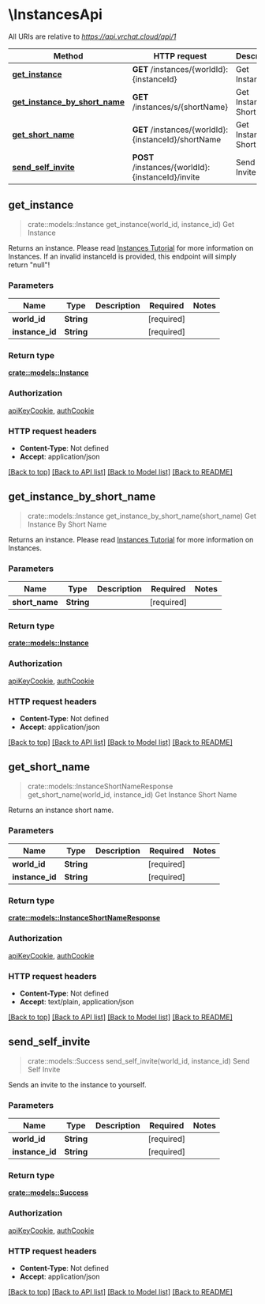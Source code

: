 # \InstancesApi

All URIs are relative to *https://api.vrchat.cloud/api/1*

Method | HTTP request | Description
------------- | ------------- | -------------
[**get_instance**](InstancesApi.md#get_instance) | **GET** /instances/{worldId}:{instanceId} | Get Instance
[**get_instance_by_short_name**](InstancesApi.md#get_instance_by_short_name) | **GET** /instances/s/{shortName} | Get Instance By Short Name
[**get_short_name**](InstancesApi.md#get_short_name) | **GET** /instances/{worldId}:{instanceId}/shortName | Get Instance Short Name
[**send_self_invite**](InstancesApi.md#send_self_invite) | **POST** /instances/{worldId}:{instanceId}/invite | Send Self Invite



## get_instance

> crate::models::Instance get_instance(world_id, instance_id)
Get Instance

Returns an instance. Please read [Instances Tutorial](https://vrchatapi.github.io/tutorials/instances/) for more information on Instances.  If an invalid instanceId is provided, this endpoint will simply return \"null\"!

### Parameters


Name | Type | Description  | Required | Notes
------------- | ------------- | ------------- | ------------- | -------------
**world_id** | **String** |  | [required] |
**instance_id** | **String** |  | [required] |

### Return type

[**crate::models::Instance**](Instance.md)

### Authorization

[apiKeyCookie](../README.md#apiKeyCookie), [authCookie](../README.md#authCookie)

### HTTP request headers

- **Content-Type**: Not defined
- **Accept**: application/json

[[Back to top]](#) [[Back to API list]](../README.md#documentation-for-api-endpoints) [[Back to Model list]](../README.md#documentation-for-models) [[Back to README]](../README.md)


## get_instance_by_short_name

> crate::models::Instance get_instance_by_short_name(short_name)
Get Instance By Short Name

Returns an instance. Please read [Instances Tutorial](https://vrchatapi.github.io/tutorials/instances/) for more information on Instances.

### Parameters


Name | Type | Description  | Required | Notes
------------- | ------------- | ------------- | ------------- | -------------
**short_name** | **String** |  | [required] |

### Return type

[**crate::models::Instance**](Instance.md)

### Authorization

[apiKeyCookie](../README.md#apiKeyCookie), [authCookie](../README.md#authCookie)

### HTTP request headers

- **Content-Type**: Not defined
- **Accept**: application/json

[[Back to top]](#) [[Back to API list]](../README.md#documentation-for-api-endpoints) [[Back to Model list]](../README.md#documentation-for-models) [[Back to README]](../README.md)


## get_short_name

> crate::models::InstanceShortNameResponse get_short_name(world_id, instance_id)
Get Instance Short Name

Returns an instance short name.

### Parameters


Name | Type | Description  | Required | Notes
------------- | ------------- | ------------- | ------------- | -------------
**world_id** | **String** |  | [required] |
**instance_id** | **String** |  | [required] |

### Return type

[**crate::models::InstanceShortNameResponse**](InstanceShortNameResponse.md)

### Authorization

[apiKeyCookie](../README.md#apiKeyCookie), [authCookie](../README.md#authCookie)

### HTTP request headers

- **Content-Type**: Not defined
- **Accept**: text/plain, application/json

[[Back to top]](#) [[Back to API list]](../README.md#documentation-for-api-endpoints) [[Back to Model list]](../README.md#documentation-for-models) [[Back to README]](../README.md)


## send_self_invite

> crate::models::Success send_self_invite(world_id, instance_id)
Send Self Invite

Sends an invite to the instance to yourself.

### Parameters


Name | Type | Description  | Required | Notes
------------- | ------------- | ------------- | ------------- | -------------
**world_id** | **String** |  | [required] |
**instance_id** | **String** |  | [required] |

### Return type

[**crate::models::Success**](Success.md)

### Authorization

[apiKeyCookie](../README.md#apiKeyCookie), [authCookie](../README.md#authCookie)

### HTTP request headers

- **Content-Type**: Not defined
- **Accept**: application/json

[[Back to top]](#) [[Back to API list]](../README.md#documentation-for-api-endpoints) [[Back to Model list]](../README.md#documentation-for-models) [[Back to README]](../README.md)


